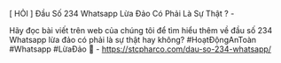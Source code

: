[ HỎI ] Đầu Số 234 Whatsapp Lừa Đảo Có Phải Là Sự Thật ? - 

Hãy đọc bài viết trên web của chúng tôi để tìm hiểu thêm về đầu số 234 Whatsapp lừa đảo có phải là sự thật hay không? #HoạtĐộngAnToàn #Whatsapp #LừaĐảo 🤔 - https://stcpharco.com/dau-so-234-whatsapp/
